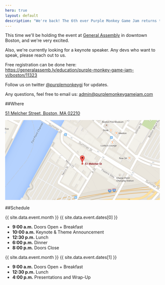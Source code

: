 ```yaml
---
hero: true
layout: default
description: "We're back! The 6th ever Purple Monkey Game Jam returns to Boston March 28th and 29th. Standard fare: full weekend, themed, non-competitive, free tickets, free food, good times!"
---
```


This time we'll be holding the event at [General Assembly](https://generalassemb.ly) in downtown Boston, and we're very excited.

Also, we're currently looking for a keynote speaker. Any devs who want to speak, please reach out to us.

Free registration can be done here: <https://generalassemb.ly/education/purple-monkey-game-jam-vi/boston/11323>

Follow us on twitter [@purplemonkeygj](http://twitter.com/@purplemonkeygj) for updates.

Any questions, feel free to email us: [admin@purplemonkeygamejam.com](mailto:admin@purplemonkeygamejam.com)

##Where

[51 Melcher Street, Boston, MA 02210](https://www.google.com/maps/place/51+Melcher+St,+Boston,+MA+02210/)

[![](images/staticmap.png)](https://www.google.com/maps/place/51+Melcher+St,+Boston,+MA+02210/)

##Schedule

{{ site.data.event.month }} {{ site.data.event.dates[0] }}
       
- **9:00 a.m.** Doors Open + Breakfast
- **10:00 a.m.** Keynote & Theme Announcement
- **12:30 p.m.** Lunch
- **6:00 p.m.** Dinner
- **8:00 p.m.** Doors Close   
       
{{ site.data.event.month }} {{ site.data.event.dates[1] }}     

- **9:00 a.m.** Doors Open + Breakfast
- **12:30 p.m.** Lunch
- **4:00 p.m.** Presentations and Wrap-Up
